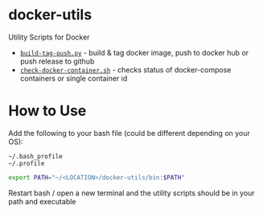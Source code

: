 # docker-utils
Utility Scripts for Docker

* [`build-tag-push.py`](https://github.com/JTarball/docker-utils/blob/master/bin/build-tag-push.py) - build & tag docker image, push to docker hub or push release to github
* [`check-docker-container.sh`](https://github.com/JTarball/docker-utils/blob/master/bin/check-docker-container.sh) - checks status of docker-compose containers or single container id

# How to Use

Add the following to your bash file (could be different depending on your OS):

```
~/.bash_profile
~/.profile
```

```bash
export PATH="~/<LOCATION>/docker-utils/bin:$PATH"
```

Restart bash / open a new terminal and the utility scripts should be in your path and executable 

